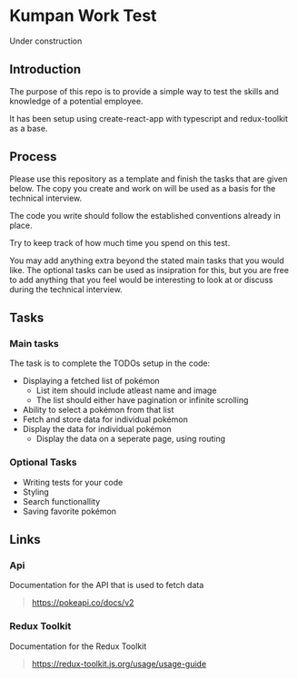 # Kumpan Work Test

Under construction

## Introduction

The purpose of this repo is to provide a simple way to test the skills and knowledge of a potential employee.

It has been setup using create-react-app with typescript and redux-toolkit as a base.

## Process

Please use this repository as a template and finish the tasks that are given below. The copy you create and work on will be used as a basis for the technical interview.

The code you write should follow the established conventions already in place.

Try to keep track of how much time you spend on this test.

You may add anything extra beyond the stated main tasks that you would like. The optional tasks can be used as insipration for this, but you are free to add anything that you feel would be interesting to look at or discuss during the technical interview.

## Tasks

### Main tasks

The task is to complete the TODOs setup in the code:

- Displaying a fetched list of pokémon
  - List item should include atleast name and image
  - The list should either have pagination or infinite scrolling
- Ability to select a pokémon from that list
- Fetch and store data for individual pokémon
- Display the data for individual pokémon
  - Display the data on a seperate page, using routing

### Optional Tasks

- Writing tests for your code
- Styling
- Search functionallity
- Saving favorite pokémon

## Links

### Api

Documentation for the API that is used to fetch data

> https://pokeapi.co/docs/v2

### Redux Toolkit

Documentation for the Redux Toolkit

> https://redux-toolkit.js.org/usage/usage-guide
